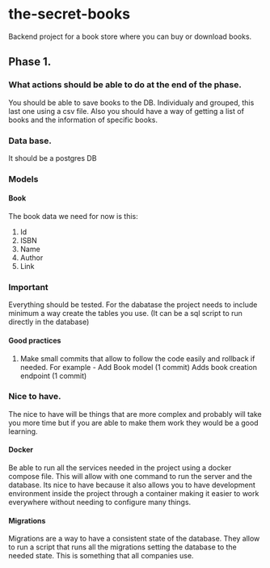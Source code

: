 # the-secret-books
Backend project for a book store where you can buy or download books.

## Phase 1.

### What actions should be able to do at the end of the phase.

You should be able to save books to the DB. Individualy and grouped, this last one using a csv file.
Also you should have a way of getting a list of books and the information of specific books.

### Data base.

It should be a postgres DB

### Models

#### Book
The book data we need for now is this:
1. Id
2. ISBN
3. Name
4. Author
5. Link

### Important
Everything should be tested.
For the dabatase the project needs to include minimum a way create the tables you use. (It can be a sql script to run directly in the database)

#### Good practices
1. Make small commits that allow to follow the code easily and rollback if needed.
   For example -
   Add Book model (1 commit)
   Adds book creation endpoint (1 commit)

### Nice to have.
The nice to have will be things that are more complex and probably will take you more time but if you are able to make them work they would be a good learning.

#### Docker
Be able to run all the services needed in the project using a docker compose file. This will allow with one command to run the server and the database. Its nice to have because it also allows you to have development environment inside the project through a container making it easier to work everywhere without needing to configure many things.

#### Migrations
Migrations are a way to have a consistent state of the database. They allow to run a script that runs all the migrations setting the database to the needed state. This is something that all companies use.




